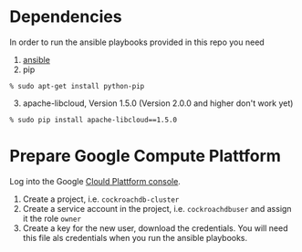 
# Dependencies

In order to run the ansible playbooks provided in this repo you need 
1. [ansible](http://docs.ansible.com/ansible/intro_installation.html)
2. pip 
```
% sudo apt-get install python-pip
```
3. apache-libcloud, Version 1.5.0 (Version 2.0.0 and higher don't work yet)
```
% sudo pip install apache-libcloud==1.5.0
```


# Prepare Google Compute Plattform

Log into the Google [Clould Plattform console](https://console.cloud.google.com/).

1. Create a project, i.e. `cockroachdb-cluster`
2. Create a service account in the project, i.e. `cockroachdbuser` and assign it the role `owner`
3. Create a key for the new user, download the credentials. You will need this file
   als credentials when you run the ansible playbooks.
